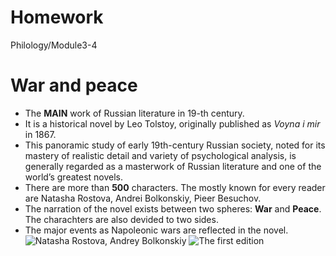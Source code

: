 # Homework
Philology/Module3-4
# War and peace
+ The **MAIN** work of Russian literature in 19-th century.
+ It is a historical novel by Leo Tolstoy, originally published as *Voyna i mir* in 1867. 
+ This panoramic study of early 19th-century Russian society, noted for its mastery of realistic detail and variety of psychological analysis, is generally regarded as a masterwork of Russian literature and one of the world’s greatest novels.
+ There are more than **500** characters. The mostly known for every reader are Natasha Rostova, Andrei Bolkonskiy, Pieer Besuchov.
+ The narration of the novel exists between two spheres: **War** and **Peace**. The charachters are also devided to two sides.
+ The major events as Napoleonic wars are reflected in the novel.
![Natasha Rostova, Andrey Bolkonskiy](https://www.google.ru/search?newwindow=1&rlz=1C1GGRV_enKG795KG795&biw=1242&bih=553&tbm=isch&sa=1&ei=_81EXKa1K8iOmgXhuazACQ&q=%D0%B2%D0%BE%D0%B9%D0%BD%D0%B0+%D0%B8+%D0%BC%D0%B8%D1%80&oq=%D0%B2%D0%BE%D0%B9%D0%BD%D0%B0+&gs_l=img.3.0.0i67l2j0l8.25561.29151..30199...0.0..0.366.1392.0j2j3j1......2....1..gws-wiz-img.....0.TayUs4NdAqc#imgrc=Grkyq7Ub-MlkwM:.jpeg)
![The first edition](https://www.google.ru/search?q=%D0%B2%D0%BE%D0%B9%D0%BD%D0%B0+%D0%B8+%D0%BC%D0%B8%D1%80+%D0%BF%D0%B5%D1%80%D0%B2%D0%BE%D0%B5+%D0%B8%D0%B7%D0%B4%D0%B0%D0%BD%D0%B8%D0%B5&newwindow=1&rlz=1C1GGRV_enKG795KG795&source=lnms&tbm=isch&sa=X&ved=0ahUKEwjQk_LQjv3fAhUiiKYKHTdtAZUQ_AUIDigB&biw=1242&bih=553#imgrc=MtK6pRxfhTMQGM:.jpeg)
